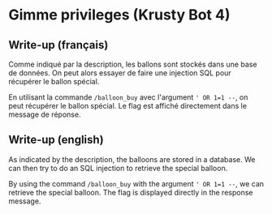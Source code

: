 # Gimme privileges (Krusty Bot 4)

## Write-up (français)

Comme indiqué par la description, les ballons sont stockés dans une base de données.
On peut alors essayer de faire une injection SQL pour récupérer le ballon spécial.

En utilisant la commande `/balloon_buy` avec l'argument `' OR 1=1 --`, on peut récupérer le ballon spécial.
Le flag est affiché directement dans le message de réponse.

## Write-up (english)

As indicated by the description, the balloons are stored in a database.
We can then try to do an SQL injection to retrieve the special balloon.

By using the command `/balloon_buy` with the argument `' OR 1=1 --`, we can retrieve the special balloon.
The flag is displayed directly in the response message.
